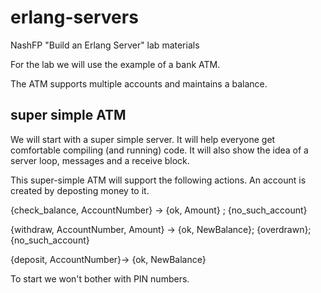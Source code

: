 erlang-servers
==============

NashFP "Build an Erlang Server" lab materials

For the lab we will use the example of a bank ATM. 

The ATM supports multiple accounts and maintains a balance. 

super simple ATM
----------------
We will start with a super simple server. It will help everyone get comfortable compiling (and running) code. It will also show the idea of a server loop, messages and a receive block.

This super-simple ATM will support the following actions. An account is created by deposting money to it.

{check_balance, AccountNumber} -> {ok, Amount} ; {no_such_account}

{withdraw, AccountNumber, Amount} -> {ok, NewBalance}; {overdrawn}; {no_such_account}

{deposit, AccountNumber}-> {ok, NewBalance}

To start we won't bother with PIN numbers.


